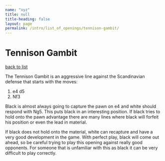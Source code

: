 ```yaml
---
name: "xyz"
title: null
title-heading: false
layout: page
permalink: /intro/list_of_openings/tennison-gambit/
---
```


# Tennison Gambit

[back to list](../../list_of_openings)



The Tennison Gambit is an aggressive line against the Scandinavian defense that starts with the moves:

1. e4 d5
2. Nf3

Black is almost always going to capture the pawn on e4 and white should respond with Ng5. This puts black in an interesting position. If black tries to hold onto the pawn advantage there are many lines where black will forfeit his position or even the lead in material.

If black does not hold onto the material, white can recapture and have a very good development in the game. With perfect play, black will come out ahead, so be careful trying to play this opening against really good opponents. For someone that is unfamiliar with this as black it can be very difficult to play correctly.




